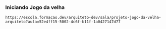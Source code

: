 ### Iniciando Jogo da velha

```
https://escola.formacao.dev/arquiteto-dev/sala/projeto-jogo-da-velha-arquiteto?aula=52e4ff15-5002-4c6f-b11f-1a0427147d77
```